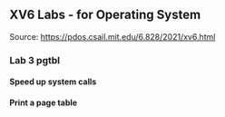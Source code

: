 ## XV6 Labs - for Operating System

Source: https://pdos.csail.mit.edu/6.828/2021/xv6.html

### Lab 3 pgtbl

#### Speed up system calls

#### Print a page table